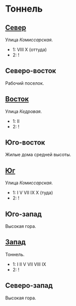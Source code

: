 # Тоннель

## [Север](./560065.md)

Улица *Комиссарская*.

* 1:    VIII    X (оттуда)
* 2:    !

## Северо-восток

Рабочий поселок.

## [Восток](./570070.md)

Улица *Кедровая*.

* 1:    II
* 2:    !

## Юго-восток

Жилые дома средней высоты.

## [Юг](./560080.md)

Улица *Комиссарская*.

* 1:    I   V   VII IX  X (туда)
* 2:    !

## Юго-запад

Высокая гора.

## [Запад](./550070.md)

Тоннель.

* 1:    I   II  V   VII VIII        IX
* 2:    !

## Северо-запад

Высокая гора.
